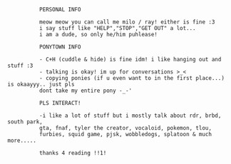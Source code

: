               PERSONAL INFO

              meow meow you can call me milo / ray! either is fine :3 
              i say stuff like "HELP","STOP","GET OUT" a lot...
              i am a dude, so only he/him puhlease!

              PONYTOWN INFO

              - C+H (cuddle & hide) is fine idm! i like hanging out and stuff :3 
              - talking is okay! im up for conversations >_<
              - copying ponies (if u even want to in the first place...) is okaayyy.. just pls
              dont take my entire pony -_-'

              PLS INTERACT!

              -i like a lot of stuff but i mostly talk about rdr, brbd, south park,
              gta, fnaf, tyler the creator, vocaloid, pokemon, tlou,
              furbies, squid game, pjsk, wobbledogs, splatoon & much more.....

              thanks 4 reading !!1!
